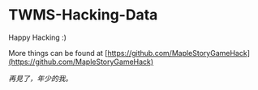 # TWMS-Hacking-Data

Happy Hacking :)

More things can be found at [https://github.com/MapleStoryGameHack](https://github.com/MapleStoryGameHack)

_再見了，年少的我。_
